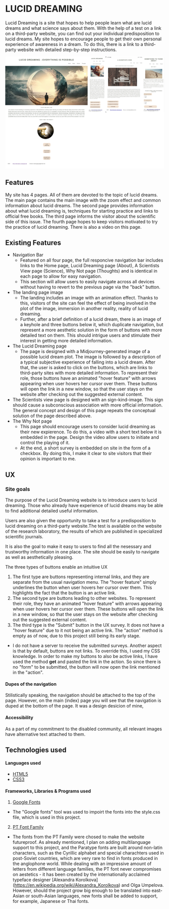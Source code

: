 # LUCID DREAMING

Lucid Dreaming is a site that hopes to help people learn what are lucid dreams  and what science says about them. With the help of a test on a link on a third-party website, you can find out your individual predisposition to lucid dreams. My site hopes to encourage people to get their own personal experience of awareness in a dream. To do this, there is a link to a third-party website with detailed step-by-step instructions.

![alt text](screenshot-copy.jpg "This are screenshots of pages of the website")
 ## Features
My site has 4 pages. All of them are devoted to the topic of lucid dreams.
The main page contains the main image with the zoom effect and common information about lucid dreams.
The second page provides information about what lucid dreaming is, techniques for starting practice and links to official free books.
The third page informs the visitor about the scientific side of this issue.
The fourth page hopes to keep visitors motivated to try the practice of lucid dreaming. There is also a video on this page.

## Existing Features

+ Navigation Bar
  + Featured on all four page, the full responcive navigation bar includes links to the Home page, Lucid Dreaming page (About), A Scientists View page (Science), Why Not page (Thoughts) and is identical in each page to allow for easy navigation.
  + This section will allow users to easily navigate across all devices without having to revert to the previous page via the "back" button.
+ The landing page image
  + The landing includes an image with an animation effect. Thanks to this, visitors of the site can feel the effect of being involved in the plot of the image, immersion in another reality, reality of lucid dreaming.
  + Further, after a brief definition of a lucid dream, there is an image of a keyhole and three buttons below it, which duplicate navigation, but represent a more aesthetic solution in the form of buttons with more detailed text on them.
This should intrigue users and stimulate their interest in getting more detailed information.
+ The Lucid Dreaming page 
    + The page is designed with a Midjourney-generated image of a possible lucid dream plot. The image is followed by a description of a typical subjective experience of falling into a lucid dream. After that, the user is asked to click on the buttons, which are links to third-party sites with more detailed information. To represent their role, those buttons have an animated "hover feature" with arrows appearing when user hovers her cursor over them. These buttons will open the link in a new window, so that the user stays on the website after checking out the suggested external content.
+ The Scientists view page is designed with an sign-kind-image. This sign should cause a subconscious association with more official information. The general concept and design of this page repeats the conceptual solution of the page described above.
+ The Why Not page 
   + This page should encourage users to consider lucid dreaming as their new expierence. To do this, a video with a short text below it is embedded in the page. Design the video allow users to initiate and control the playing of it. 
   + At the end, a short survey is embedded on site in the form of a checkbox. By doing this, I make it clear to site visitors that their opinion is important to me.
   
## UX
### Site goals
The purpose of the Lucid Dreaming website is to introduce users to lucid dreaming. Those who already have experience of lucid dreams may be able to find additional detailed useful information.

Users are also given the opportunity to
take a test for a predisposition to lucid
dreaming on a third-party website.The test is available on the website of the research laboratory, the results of which are published in specialized scientific journals.

It is also the goal to make it easy to users to find all the nesessary and trustworthy information in one place. The site should be easily to navigate as well as aesthetically pleasing.

The three types of buttons enable an intuitive UX
1. The first type are buttons representing internal links, and they are separate from the usual navigation
menu. The "hover feature" simply underlines the button when user hovers her cursor over them. This
highlights the fact that the button is an active link.
2. The second type are buttons leading to other websites. To represent their role, they have an animated
"hover feature" with arrows appearing when user hovers her cursor over them. These buttons will open
the link in a new window, so that the user stays on the website after checking out the suggested external
content.
3. The third type is the "Submit" button in the UX survey. It does not have a "hover feature" due to it not
being an active link. The "action" method is empty as of now, due to this project still being its early stage.
- I do not have a server to receive the submitted surveys.
Another aspect is that by default, buttons are not links. To override this, I used my CSS knowledge. In
order to make my buttons to also be active links, I have used the method **get** and pasted the link in
the action. So since there is no "form" to be submitted, the button will now open the link mentioned in the
"action".

#### Dupes of the navigation
Stilistically speaking, the navigation should be attached to the top of the page. However, on the main
(index) page you will see that the navigation is duped at the bottom of the page. It was a design desicion
of mine,

#### Accessibility
As a part of my commitment to the disabled community, all relevant images have alternative text
attached to them. 




## Technologies used
#### Languages used
- [HTML5](https://de.wikipedia.org/wiki/HTML5)
- [CSS3](https://www.w3.org/Style/CSS/)
#### Frameworks, Libraries & Programs used

1. [Google Fonts](https://fonts.google.com/specimen/PT+Sans)
- The "Google fonts" tool was used to impoirt the fonts into the style.css file, which is used in this project.
2. [PT Font Family](https://company.paratype.com/pt-sans-pt-serif)
- The fonts from the PT Family were chosed to make the website futureproof. As already mentioned, I
plan on adding multilanguage support to this project, and the Paratype fonts are built around non-latin
characters, such as the Cyrillic alphabet and special charachters used in post-Soviet countries, which
are very rare to find in fonts produced in the anglophone world. While dealing with an impressive amount
of letters from different language families, the PT font never compromises on aestetics - it has been
created by the internationally acclaimed typeface designer [Alexandra Korolkova]
(https://en.wikipedia.org/wiki/Alexandra_Korolkova) and Olga Umpelova.
However, should the project grow big enough to be translated into east-Asian or south-Asian languages,
new fonts shall be added to support, for example, Japanese or Thai fonts.
